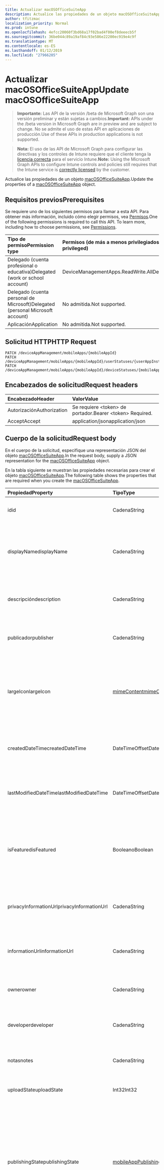 ```yaml
---
title: Actualizar macOSOfficeSuiteApp
description: Actualice las propiedades de un objeto macOSOfficeSuiteApp.
author: tfitzmac
localization_priority: Normal
ms.prod: intune
ms.openlocfilehash: 4efcc20060f3bd68a17f02bad4f00ef8deeecb5f
ms.sourcegitcommit: 36be044c89a19af84c93e586e22200ec919e4c9f
ms.translationtype: MT
ms.contentlocale: es-ES
ms.lasthandoff: 01/12/2019
ms.locfileid: "27966205"
---
```

# <a name="update-macosofficesuiteapp"></a><span data-ttu-id="01acf-103">Actualizar macOSOfficeSuiteApp</span><span class="sxs-lookup"><span data-stu-id="01acf-103">Update macOSOfficeSuiteApp</span></span>

> <span data-ttu-id="01acf-104">**Importante:** Las API de la versión /beta de Microsoft Graph son una versión preliminar y están sujetas a cambios.</span><span class="sxs-lookup"><span data-stu-id="01acf-104">**Important:** APIs under the /beta version in Microsoft Graph are in preview and are subject to change.</span></span> <span data-ttu-id="01acf-105">No se admite el uso de estas API en aplicaciones de producción.</span><span class="sxs-lookup"><span data-stu-id="01acf-105">Use of these APIs in production applications is not supported.</span></span>

> <span data-ttu-id="01acf-106">**Nota:** El uso de las API de Microsoft Graph para configurar las directivas y los controles de Intune requiere que el cliente tenga la [licencia correcta](https://go.microsoft.com/fwlink/?linkid=839381) para el servicio Intune.</span><span class="sxs-lookup"><span data-stu-id="01acf-106">**Note:** Using the Microsoft Graph APIs to configure Intune controls and policies still requires that the Intune service is [correctly licensed](https://go.microsoft.com/fwlink/?linkid=839381) by the customer.</span></span>

<span data-ttu-id="01acf-107">Actualice las propiedades de un objeto [macOSOfficeSuiteApp](../resources/intune-apps-macosofficesuiteapp.md).</span><span class="sxs-lookup"><span data-stu-id="01acf-107">Update the properties of a [macOSOfficeSuiteApp](../resources/intune-apps-macosofficesuiteapp.md) object.</span></span>
## <a name="prerequisites"></a><span data-ttu-id="01acf-108">Requisitos previos</span><span class="sxs-lookup"><span data-stu-id="01acf-108">Prerequisites</span></span>
<span data-ttu-id="01acf-p102">Se requiere uno de los siguientes permisos para llamar a esta API. Para obtener más información, incluido cómo elegir permisos, vea [Permisos](/graph/permissions-reference).</span><span class="sxs-lookup"><span data-stu-id="01acf-p102">One of the following permissions is required to call this API. To learn more, including how to choose permissions, see [Permissions](/graph/permissions-reference).</span></span>

|<span data-ttu-id="01acf-111">Tipo de permiso</span><span class="sxs-lookup"><span data-stu-id="01acf-111">Permission type</span></span>|<span data-ttu-id="01acf-112">Permisos (de más a menos privilegiados)</span><span class="sxs-lookup"><span data-stu-id="01acf-112">Permissions (from most to least privileged)</span></span>|
|:---|:---|
|<span data-ttu-id="01acf-113">Delegado (cuenta profesional o educativa)</span><span class="sxs-lookup"><span data-stu-id="01acf-113">Delegated (work or school account)</span></span>|<span data-ttu-id="01acf-114">DeviceManagementApps.ReadWrite.All</span><span class="sxs-lookup"><span data-stu-id="01acf-114">DeviceManagementApps.ReadWrite.All</span></span>|
|<span data-ttu-id="01acf-115">Delegado (cuenta personal de Microsoft)</span><span class="sxs-lookup"><span data-stu-id="01acf-115">Delegated (personal Microsoft account)</span></span>|<span data-ttu-id="01acf-116">No admitida.</span><span class="sxs-lookup"><span data-stu-id="01acf-116">Not supported.</span></span>|
|<span data-ttu-id="01acf-117">Aplicación</span><span class="sxs-lookup"><span data-stu-id="01acf-117">Application</span></span>|<span data-ttu-id="01acf-118">No admitida.</span><span class="sxs-lookup"><span data-stu-id="01acf-118">Not supported.</span></span>|

## <a name="http-request"></a><span data-ttu-id="01acf-119">Solicitud HTTP</span><span class="sxs-lookup"><span data-stu-id="01acf-119">HTTP Request</span></span>
<!-- {
  "blockType": "ignored"
}
-->
``` http
PATCH /deviceAppManagement/mobileApps/{mobileAppId}
PATCH /deviceAppManagement/mobileApps/{mobileAppId}/userStatuses/{userAppInstallStatusId}/app
PATCH /deviceAppManagement/mobileApps/{mobileAppId}/deviceStatuses/{mobileAppInstallStatusId}/app
```

## <a name="request-headers"></a><span data-ttu-id="01acf-120">Encabezados de solicitud</span><span class="sxs-lookup"><span data-stu-id="01acf-120">Request headers</span></span>
|<span data-ttu-id="01acf-121">Encabezado</span><span class="sxs-lookup"><span data-stu-id="01acf-121">Header</span></span>|<span data-ttu-id="01acf-122">Valor</span><span class="sxs-lookup"><span data-stu-id="01acf-122">Value</span></span>|
|:---|:---|
|<span data-ttu-id="01acf-123">Autorización</span><span class="sxs-lookup"><span data-stu-id="01acf-123">Authorization</span></span>|<span data-ttu-id="01acf-124">Se requiere &lt;token&gt; de portador.</span><span class="sxs-lookup"><span data-stu-id="01acf-124">Bearer &lt;token&gt; Required.</span></span>|
|<span data-ttu-id="01acf-125">Accept</span><span class="sxs-lookup"><span data-stu-id="01acf-125">Accept</span></span>|<span data-ttu-id="01acf-126">application/json</span><span class="sxs-lookup"><span data-stu-id="01acf-126">application/json</span></span>|

## <a name="request-body"></a><span data-ttu-id="01acf-127">Cuerpo de la solicitud</span><span class="sxs-lookup"><span data-stu-id="01acf-127">Request body</span></span>
<span data-ttu-id="01acf-128">En el cuerpo de la solicitud, especifique una representación JSON del objeto [macOSOfficeSuiteApp](../resources/intune-apps-macosofficesuiteapp.md).</span><span class="sxs-lookup"><span data-stu-id="01acf-128">In the request body, supply a JSON representation for the [macOSOfficeSuiteApp](../resources/intune-apps-macosofficesuiteapp.md) object.</span></span>

<span data-ttu-id="01acf-129">En la tabla siguiente se muestran las propiedades necesarias para crear el objeto [macOSOfficeSuiteApp](../resources/intune-apps-macosofficesuiteapp.md).</span><span class="sxs-lookup"><span data-stu-id="01acf-129">The following table shows the properties that are required when you create the [macOSOfficeSuiteApp](../resources/intune-apps-macosofficesuiteapp.md).</span></span>

|<span data-ttu-id="01acf-130">Propiedad</span><span class="sxs-lookup"><span data-stu-id="01acf-130">Property</span></span>|<span data-ttu-id="01acf-131">Tipo</span><span class="sxs-lookup"><span data-stu-id="01acf-131">Type</span></span>|<span data-ttu-id="01acf-132">Descripción</span><span class="sxs-lookup"><span data-stu-id="01acf-132">Description</span></span>|
|:---|:---|:---|
|<span data-ttu-id="01acf-133">id</span><span class="sxs-lookup"><span data-stu-id="01acf-133">id</span></span>|<span data-ttu-id="01acf-134">Cadena</span><span class="sxs-lookup"><span data-stu-id="01acf-134">String</span></span>|<span data-ttu-id="01acf-135">Clave de la entidad.</span><span class="sxs-lookup"><span data-stu-id="01acf-135">Key of the entity.</span></span> <span data-ttu-id="01acf-136">Heredado de [mobileApp](../resources/intune-apps-mobileapp.md).</span><span class="sxs-lookup"><span data-stu-id="01acf-136">Inherited from [mobileApp](../resources/intune-apps-mobileapp.md)</span></span>|
|<span data-ttu-id="01acf-137">displayName</span><span class="sxs-lookup"><span data-stu-id="01acf-137">displayName</span></span>|<span data-ttu-id="01acf-138">Cadena</span><span class="sxs-lookup"><span data-stu-id="01acf-138">String</span></span>|<span data-ttu-id="01acf-139">Título de la aplicación importado o proporcionado por el administrador.</span><span class="sxs-lookup"><span data-stu-id="01acf-139">The admin provided or imported title of the app.</span></span> <span data-ttu-id="01acf-140">Heredado de [mobileApp](../resources/intune-apps-mobileapp.md).</span><span class="sxs-lookup"><span data-stu-id="01acf-140">Inherited from [mobileApp](../resources/intune-apps-mobileapp.md)</span></span>|
|<span data-ttu-id="01acf-141">descripción</span><span class="sxs-lookup"><span data-stu-id="01acf-141">description</span></span>|<span data-ttu-id="01acf-142">Cadena</span><span class="sxs-lookup"><span data-stu-id="01acf-142">String</span></span>|<span data-ttu-id="01acf-143">Descripción de la aplicación.</span><span class="sxs-lookup"><span data-stu-id="01acf-143">The description of the app.</span></span> <span data-ttu-id="01acf-144">Heredado de [mobileApp](../resources/intune-apps-mobileapp.md).</span><span class="sxs-lookup"><span data-stu-id="01acf-144">Inherited from [mobileApp](../resources/intune-apps-mobileapp.md)</span></span>|
|<span data-ttu-id="01acf-145">publicador</span><span class="sxs-lookup"><span data-stu-id="01acf-145">publisher</span></span>|<span data-ttu-id="01acf-146">Cadena</span><span class="sxs-lookup"><span data-stu-id="01acf-146">String</span></span>|<span data-ttu-id="01acf-147">Publicador de la aplicación.</span><span class="sxs-lookup"><span data-stu-id="01acf-147">The publisher of the app.</span></span> <span data-ttu-id="01acf-148">Heredado de [mobileApp](../resources/intune-apps-mobileapp.md).</span><span class="sxs-lookup"><span data-stu-id="01acf-148">Inherited from [mobileApp](../resources/intune-apps-mobileapp.md)</span></span>|
|<span data-ttu-id="01acf-149">largeIcon</span><span class="sxs-lookup"><span data-stu-id="01acf-149">largeIcon</span></span>|[<span data-ttu-id="01acf-150">mimeContent</span><span class="sxs-lookup"><span data-stu-id="01acf-150">mimeContent</span></span>](../resources/intune-shared-mimecontent.md)|<span data-ttu-id="01acf-151">Icono grande que se mostrará en los detalles de la aplicación y se usa para cargar el icono.</span><span class="sxs-lookup"><span data-stu-id="01acf-151">The large icon, to be displayed in the app details and used for upload of the icon.</span></span> <span data-ttu-id="01acf-152">Heredado de [mobileApp](../resources/intune-apps-mobileapp.md).</span><span class="sxs-lookup"><span data-stu-id="01acf-152">Inherited from [mobileApp](../resources/intune-apps-mobileapp.md)</span></span>|
|<span data-ttu-id="01acf-153">createdDateTime</span><span class="sxs-lookup"><span data-stu-id="01acf-153">createdDateTime</span></span>|<span data-ttu-id="01acf-154">DateTimeOffset</span><span class="sxs-lookup"><span data-stu-id="01acf-154">DateTimeOffset</span></span>|<span data-ttu-id="01acf-155">Fecha y hora de creación de la aplicación.</span><span class="sxs-lookup"><span data-stu-id="01acf-155">The date and time the app was created.</span></span> <span data-ttu-id="01acf-156">Heredado de [mobileApp](../resources/intune-apps-mobileapp.md).</span><span class="sxs-lookup"><span data-stu-id="01acf-156">Inherited from [mobileApp](../resources/intune-apps-mobileapp.md)</span></span>|
|<span data-ttu-id="01acf-157">lastModifiedDateTime</span><span class="sxs-lookup"><span data-stu-id="01acf-157">lastModifiedDateTime</span></span>|<span data-ttu-id="01acf-158">DateTimeOffset</span><span class="sxs-lookup"><span data-stu-id="01acf-158">DateTimeOffset</span></span>|<span data-ttu-id="01acf-159">Fecha y hora de la última modificación de la aplicación.</span><span class="sxs-lookup"><span data-stu-id="01acf-159">The date and time the app was last modified.</span></span> <span data-ttu-id="01acf-160">Heredado de [mobileApp](../resources/intune-apps-mobileapp.md).</span><span class="sxs-lookup"><span data-stu-id="01acf-160">Inherited from [mobileApp](../resources/intune-apps-mobileapp.md)</span></span>|
|<span data-ttu-id="01acf-161">isFeatured</span><span class="sxs-lookup"><span data-stu-id="01acf-161">isFeatured</span></span>|<span data-ttu-id="01acf-162">Booleano</span><span class="sxs-lookup"><span data-stu-id="01acf-162">Boolean</span></span>|<span data-ttu-id="01acf-163">Valor que indica si el administrador ha marcado la aplicación como destacada. Heredado de [mobileApp](../resources/intune-apps-mobileapp.md).</span><span class="sxs-lookup"><span data-stu-id="01acf-163">The value indicating whether the app is marked as featured by the admin. Inherited from [mobileApp](../resources/intune-apps-mobileapp.md)</span></span>|
|<span data-ttu-id="01acf-164">privacyInformationUrl</span><span class="sxs-lookup"><span data-stu-id="01acf-164">privacyInformationUrl</span></span>|<span data-ttu-id="01acf-165">Cadena</span><span class="sxs-lookup"><span data-stu-id="01acf-165">String</span></span>|<span data-ttu-id="01acf-166">La dirección URL de la declaración de privacidad.</span><span class="sxs-lookup"><span data-stu-id="01acf-166">The privacy statement Url.</span></span> <span data-ttu-id="01acf-167">Heredado de [mobileApp](../resources/intune-apps-mobileapp.md).</span><span class="sxs-lookup"><span data-stu-id="01acf-167">Inherited from [mobileApp](../resources/intune-apps-mobileapp.md)</span></span>|
|<span data-ttu-id="01acf-168">informationUrl</span><span class="sxs-lookup"><span data-stu-id="01acf-168">informationUrl</span></span>|<span data-ttu-id="01acf-169">Cadena</span><span class="sxs-lookup"><span data-stu-id="01acf-169">String</span></span>|<span data-ttu-id="01acf-170">La dirección URL para obtener más información.</span><span class="sxs-lookup"><span data-stu-id="01acf-170">The more information Url.</span></span> <span data-ttu-id="01acf-171">Heredado de [mobileApp](../resources/intune-apps-mobileapp.md).</span><span class="sxs-lookup"><span data-stu-id="01acf-171">Inherited from [mobileApp](../resources/intune-apps-mobileapp.md)</span></span>|
|<span data-ttu-id="01acf-172">owner</span><span class="sxs-lookup"><span data-stu-id="01acf-172">owner</span></span>|<span data-ttu-id="01acf-173">Cadena</span><span class="sxs-lookup"><span data-stu-id="01acf-173">String</span></span>|<span data-ttu-id="01acf-174">Propietario de la aplicación.</span><span class="sxs-lookup"><span data-stu-id="01acf-174">The owner of the app.</span></span> <span data-ttu-id="01acf-175">Heredado de [mobileApp](../resources/intune-apps-mobileapp.md).</span><span class="sxs-lookup"><span data-stu-id="01acf-175">Inherited from [mobileApp](../resources/intune-apps-mobileapp.md)</span></span>|
|<span data-ttu-id="01acf-176">developer</span><span class="sxs-lookup"><span data-stu-id="01acf-176">developer</span></span>|<span data-ttu-id="01acf-177">Cadena</span><span class="sxs-lookup"><span data-stu-id="01acf-177">String</span></span>|<span data-ttu-id="01acf-178">Desarrollador de la aplicación.</span><span class="sxs-lookup"><span data-stu-id="01acf-178">The developer of the app.</span></span> <span data-ttu-id="01acf-179">Heredado de [mobileApp](../resources/intune-apps-mobileapp.md).</span><span class="sxs-lookup"><span data-stu-id="01acf-179">Inherited from [mobileApp](../resources/intune-apps-mobileapp.md)</span></span>|
|<span data-ttu-id="01acf-180">notas</span><span class="sxs-lookup"><span data-stu-id="01acf-180">notes</span></span>|<span data-ttu-id="01acf-181">Cadena</span><span class="sxs-lookup"><span data-stu-id="01acf-181">String</span></span>|<span data-ttu-id="01acf-182">Notas de la aplicación.</span><span class="sxs-lookup"><span data-stu-id="01acf-182">Notes for the app.</span></span> <span data-ttu-id="01acf-183">Heredado de [mobileApp](../resources/intune-apps-mobileapp.md).</span><span class="sxs-lookup"><span data-stu-id="01acf-183">Inherited from [mobileApp](../resources/intune-apps-mobileapp.md)</span></span>|
|<span data-ttu-id="01acf-184">uploadState</span><span class="sxs-lookup"><span data-stu-id="01acf-184">uploadState</span></span>|<span data-ttu-id="01acf-185">Int32</span><span class="sxs-lookup"><span data-stu-id="01acf-185">Int32</span></span>|<span data-ttu-id="01acf-186">El estado de carga.</span><span class="sxs-lookup"><span data-stu-id="01acf-186">The upload state.</span></span> <span data-ttu-id="01acf-187">Heredado de [mobileApp](../resources/intune-apps-mobileapp.md).</span><span class="sxs-lookup"><span data-stu-id="01acf-187">Inherited from [mobileApp](../resources/intune-apps-mobileapp.md)</span></span>|
|<span data-ttu-id="01acf-188">publishingState</span><span class="sxs-lookup"><span data-stu-id="01acf-188">publishingState</span></span>|[<span data-ttu-id="01acf-189">mobileAppPublishingState</span><span class="sxs-lookup"><span data-stu-id="01acf-189">mobileAppPublishingState</span></span>](../resources/intune-apps-mobileapppublishingstate.md)|<span data-ttu-id="01acf-190">Estado de publicación de la aplicación.</span><span class="sxs-lookup"><span data-stu-id="01acf-190">The publishing state for the app.</span></span> <span data-ttu-id="01acf-191">La aplicación no puede asignarse a menos que se publique.</span><span class="sxs-lookup"><span data-stu-id="01acf-191">The app cannot be assigned unless the app is published.</span></span> <span data-ttu-id="01acf-192">Se hereda de [mobileApp](../resources/intune-apps-mobileapp.md).</span><span class="sxs-lookup"><span data-stu-id="01acf-192">Inherited from [mobileApp](../resources/intune-apps-mobileapp.md).</span></span> <span data-ttu-id="01acf-193">Los valores posibles son: `notPublished`, `processing` y `published`.</span><span class="sxs-lookup"><span data-stu-id="01acf-193">Possible values are: `notPublished`, `processing`, `published`.</span></span>|



## <a name="response"></a><span data-ttu-id="01acf-194">Respuesta</span><span class="sxs-lookup"><span data-stu-id="01acf-194">Response</span></span>
<span data-ttu-id="01acf-195">Si se ejecuta correctamente, este método devuelve un código de respuesta `200 OK` y el objeto [macOSOfficeSuiteApp](../resources/intune-apps-macosofficesuiteapp.md) actualizado en el cuerpo de la respuesta.</span><span class="sxs-lookup"><span data-stu-id="01acf-195">If successful, this method returns a `200 OK` response code and an updated [macOSOfficeSuiteApp](../resources/intune-apps-macosofficesuiteapp.md) object in the response body.</span></span>

## <a name="example"></a><span data-ttu-id="01acf-196">Ejemplo</span><span class="sxs-lookup"><span data-stu-id="01acf-196">Example</span></span>
### <a name="request"></a><span data-ttu-id="01acf-197">Solicitud</span><span class="sxs-lookup"><span data-stu-id="01acf-197">Request</span></span>
<span data-ttu-id="01acf-198">Aquí tiene un ejemplo de la solicitud.</span><span class="sxs-lookup"><span data-stu-id="01acf-198">Here is an example of the request.</span></span>
``` http
PATCH https://graph.microsoft.com/beta/deviceAppManagement/mobileApps/{mobileAppId}
Content-type: application/json
Content-length: 612

{
  "displayName": "Display Name value",
  "description": "Description value",
  "publisher": "Publisher value",
  "largeIcon": {
    "@odata.type": "microsoft.graph.mimeContent",
    "type": "Type value",
    "value": "dmFsdWU="
  },
  "lastModifiedDateTime": "2017-01-01T00:00:35.1329464-08:00",
  "isFeatured": true,
  "privacyInformationUrl": "https://example.com/privacyInformationUrl/",
  "informationUrl": "https://example.com/informationUrl/",
  "owner": "Owner value",
  "developer": "Developer value",
  "notes": "Notes value",
  "uploadState": 11,
  "publishingState": "processing"
}
```

### <a name="response"></a><span data-ttu-id="01acf-199">Respuesta</span><span class="sxs-lookup"><span data-stu-id="01acf-199">Response</span></span>
<span data-ttu-id="01acf-p117">Aquí tiene un ejemplo de la respuesta. Nota: Puede que el objeto de respuesta que aparece aquí se trunque para abreviar. Todas las propiedades se devolverán de una llamada real.</span><span class="sxs-lookup"><span data-stu-id="01acf-p117">Here is an example of the response. Note: The response object shown here may be truncated for brevity. All of the properties will be returned from an actual call.</span></span>
``` http
HTTP/1.1 200 OK
Content-Type: application/json
Content-Length: 778

{
  "@odata.type": "#microsoft.graph.macOSOfficeSuiteApp",
  "id": "bf39e35d-e35d-bf39-5de3-39bf5de339bf",
  "displayName": "Display Name value",
  "description": "Description value",
  "publisher": "Publisher value",
  "largeIcon": {
    "@odata.type": "microsoft.graph.mimeContent",
    "type": "Type value",
    "value": "dmFsdWU="
  },
  "createdDateTime": "2017-01-01T00:02:43.5775965-08:00",
  "lastModifiedDateTime": "2017-01-01T00:00:35.1329464-08:00",
  "isFeatured": true,
  "privacyInformationUrl": "https://example.com/privacyInformationUrl/",
  "informationUrl": "https://example.com/informationUrl/",
  "owner": "Owner value",
  "developer": "Developer value",
  "notes": "Notes value",
  "uploadState": 11,
  "publishingState": "processing"
}
```





